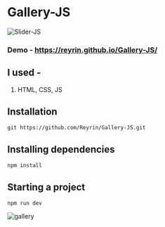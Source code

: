 # Gallery-JS

![Slider-JS](https://user-images.githubusercontent.com/51198976/124338413-89f20a00-dbb0-11eb-8e85-8cf0bb062840.png)

### Demo - https://reyrin.github.io/Gallery-JS/

## I used - 
1. HTML, CSS, JS

## Installation
```
git https://github.com/Reyrin/Gallery-JS.git
```
## Installing dependencies
```
npm install
```
## Starting a project
```
npm run dev
```
![gallery](https://user-images.githubusercontent.com/51198976/124339511-a5acde80-dbb7-11eb-9eae-cddebf67cbea.png)
